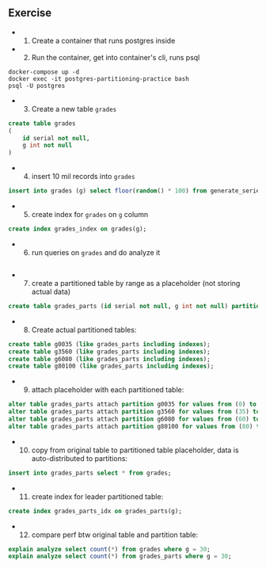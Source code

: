 ## Exercise

- 1. Create a container that runs postgres inside
- 2. Run the container, get into container's cli, runs psql

```console
docker-compose up -d
docker exec -it postgres-partitioning-practice bash
psql -U postgres
```

- 3. Create a new table `grades`

```sql
create table grades
(
    id serial not null,
    g int not null
)
```

- 4. insert 10 mil records into `grades`

```sql
insert into grades (g) select floor(random() * 100) from generate_series (0, 10000000)
```

- 5. create index for `grades` on `g` column

```sql
create index grades_index on grades(g);
```

- 6. run queries on `grades` and do analyze it

```sql

```

- 7. create a partitioned table by range as a placeholder (not storing actual data)

```sql
create table grades_parts (id serial not null, g int not null) partition by range(g);
```

- 8. Create actual partitioned tables:

```sql
create table g0035 (like grades_parts including indexes);
create table g3560 (like grades_parts including indexes);
create table g6080 (like grades_parts including indexes);
create table g80100 (like grades_parts including indexes);
```

- 9. attach placeholder with each partitioned table:

```sql
alter table grades_parts attach partition g0035 for values from (0) to (35);
alter table grades_parts attach partition g3560 for values from (35) to (60);
alter table grades_parts attach partition g6080 for values from (60) to (80);
alter table grades_parts attach partition g80100 for values from (80) to (100);
```

- 10. copy from original table to partitioned table placeholder, data is auto-distributed to partitions:

```sql
insert into grades_parts select * from grades;
```

- 11. create index for leader partitioned table:

```sql
create index grades_parts_idx on grades_parts(g);
```

- 12. compare perf btw original table and partition table:

```sql
explain analyze select count(*) from grades where g = 30;
explain analyze select count(*) from grades_parts where g = 30;
```
